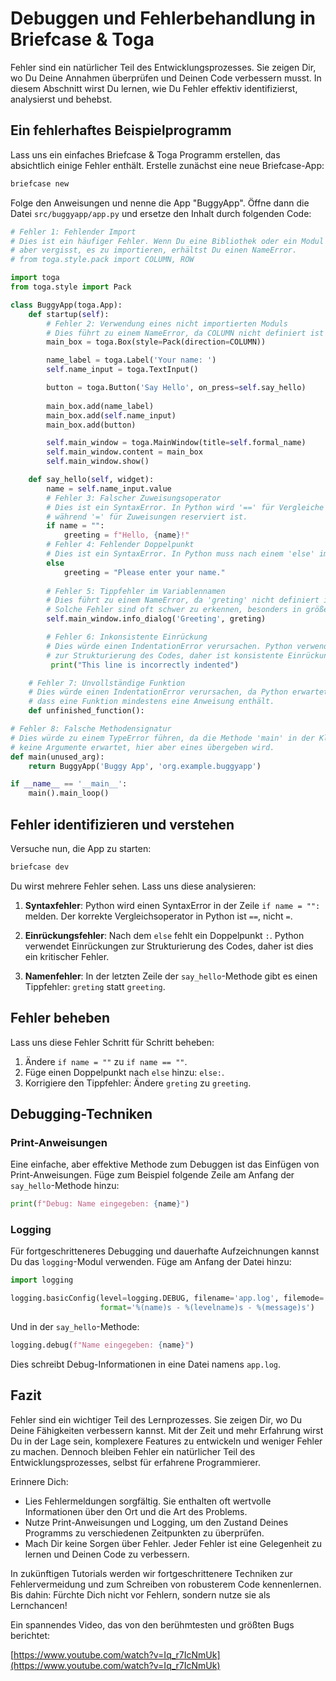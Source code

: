 # Debuggen und Fehlerbehandlung in Briefcase & Toga

Fehler sind ein natürlicher Teil des Entwicklungsprozesses. Sie zeigen Dir, wo Du Deine Annahmen überprüfen und Deinen Code verbessern musst. In diesem Abschnitt wirst Du lernen, wie Du Fehler effektiv identifizierst, analysierst und behebst.

## Ein fehlerhaftes Beispielprogramm

Lass uns ein einfaches Briefcase & Toga Programm erstellen, das absichtlich einige Fehler enthält. Erstelle zunächst eine neue Briefcase-App:

```bash
briefcase new
```

Folge den Anweisungen und nenne die App "BuggyApp". Öffne dann die Datei `src/buggyapp/app.py` und ersetze den Inhalt durch folgenden Code:

```python
# Fehler 1: Fehlender Import
# Dies ist ein häufiger Fehler. Wenn Du eine Bibliothek oder ein Modul verwendest, 
# aber vergisst, es zu importieren, erhältst Du einen NameError.
# from toga.style.pack import COLUMN, ROW

import toga
from toga.style import Pack

class BuggyApp(toga.App):
    def startup(self):
        # Fehler 2: Verwendung eines nicht importierten Moduls
        # Dies führt zu einem NameError, da COLUMN nicht definiert ist
        main_box = toga.Box(style=Pack(direction=COLUMN))

        name_label = toga.Label('Your name: ')
        self.name_input = toga.TextInput()

        button = toga.Button('Say Hello', on_press=self.say_hello)
        
        main_box.add(name_label)
        main_box.add(self.name_input)
        main_box.add(button)

        self.main_window = toga.MainWindow(title=self.formal_name)
        self.main_window.content = main_box
        self.main_window.show()

    def say_hello(self, widget):
        name = self.name_input.value
        # Fehler 3: Falscher Zuweisungsoperator
        # Dies ist ein SyntaxError. In Python wird '==' für Vergleiche verwendet, 
        # während '=' für Zuweisungen reserviert ist.
        if name = "":
            greeting = f"Hello, {name}!"
        # Fehler 4: Fehlender Doppelpunkt
        # Dies ist ein SyntaxError. In Python muss nach einem 'else' immer ein ':' folgen.
        else
            greeting = "Please enter your name."
        
        # Fehler 5: Tippfehler im Variablennamen
        # Dies führt zu einem NameError, da 'greting' nicht definiert ist.
        # Solche Fehler sind oft schwer zu erkennen, besonders in größeren Codebasen.
        self.main_window.info_dialog('Greeting', greting)

        # Fehler 6: Inkonsistente Einrückung
        # Dies würde einen IndentationError verursachen. Python verwendet Einrückungen
        # zur Strukturierung des Codes, daher ist konsistente Einrückung entscheidend.
         print("This line is incorrectly indented")

    # Fehler 7: Unvollständige Funktion
    # Dies würde einen IndentationError verursachen, da Python erwartet, 
    # dass eine Funktion mindestens eine Anweisung enthält.
    def unfinished_function():

# Fehler 8: Falsche Methodensignatur
# Dies würde zu einem TypeError führen, da die Methode 'main' in der Klasse 'toga.App'
# keine Argumente erwartet, hier aber eines übergeben wird.
def main(unused_arg):
    return BuggyApp('Buggy App', 'org.example.buggyapp')

if __name__ == '__main__':
    main().main_loop()
```

## Fehler identifizieren und verstehen

Versuche nun, die App zu starten:

```bash
briefcase dev
```

Du wirst mehrere Fehler sehen. Lass uns diese analysieren:

1. **Syntaxfehler**: Python wird einen SyntaxError in der Zeile `if name = "":` melden. Der korrekte Vergleichsoperator in Python ist `==`, nicht `=`.

2. **Einrückungsfehler**: Nach dem `else` fehlt ein Doppelpunkt `:`. Python verwendet Einrückungen zur Strukturierung des Codes, daher ist dies ein kritischer Fehler.

3. **Namenfehler**: In der letzten Zeile der `say_hello`-Methode gibt es einen Tippfehler: `greting` statt `greeting`.

## Fehler beheben

Lass uns diese Fehler Schritt für Schritt beheben:

1. Ändere `if name = ""` zu `if name == ""`.
2. Füge einen Doppelpunkt nach `else` hinzu: `else:`.
3. Korrigiere den Tippfehler: Ändere `greting` zu `greeting`.

## Debugging-Techniken

### Print-Anweisungen

Eine einfache, aber effektive Methode zum Debuggen ist das Einfügen von Print-Anweisungen. Füge zum Beispiel folgende Zeile am Anfang der `say_hello`-Methode hinzu:

```python
print(f"Debug: Name eingegeben: {name}")
```

### Logging

Für fortgeschritteneres Debugging und dauerhafte Aufzeichnungen kannst Du das `logging`-Modul verwenden. Füge am Anfang der Datei hinzu:

```python
import logging

logging.basicConfig(level=logging.DEBUG, filename='app.log', filemode='w',
                    format='%(name)s - %(levelname)s - %(message)s')
```

Und in der `say_hello`-Methode:

```python
logging.debug(f"Name eingegeben: {name}")
```

Dies schreibt Debug-Informationen in eine Datei namens `app.log`.

## Fazit

Fehler sind ein wichtiger Teil des Lernprozesses. Sie zeigen Dir, wo Du Deine Fähigkeiten verbessern kannst. Mit der Zeit und mehr Erfahrung wirst Du in der Lage sein, komplexere Features zu entwickeln und weniger Fehler zu machen. Dennoch bleiben Fehler ein natürlicher Teil des Entwicklungsprozesses, selbst für erfahrene Programmierer.

Erinnere Dich:

- Lies Fehlermeldungen sorgfältig. Sie enthalten oft wertvolle Informationen über den Ort und die Art des Problems.
- Nutze Print-Anweisungen und Logging, um den Zustand Deines Programms zu verschiedenen Zeitpunkten zu überprüfen.
- Mach Dir keine Sorgen über Fehler. Jeder Fehler ist eine Gelegenheit zu lernen und Deinen Code zu verbessern.

In zukünftigen Tutorials werden wir fortgeschrittenere Techniken zur Fehlervermeidung und zum Schreiben von robusterem Code kennenlernen. Bis dahin: Fürchte Dich nicht vor Fehlern, sondern nutze sie als Lernchancen!

Ein spannendes Video, das von den berühmtesten und größten Bugs berichtet:

[https://www.youtube.com/watch?v=Iq_r7IcNmUk](https://www.youtube.com/watch?v=Iq_r7IcNmUk)
